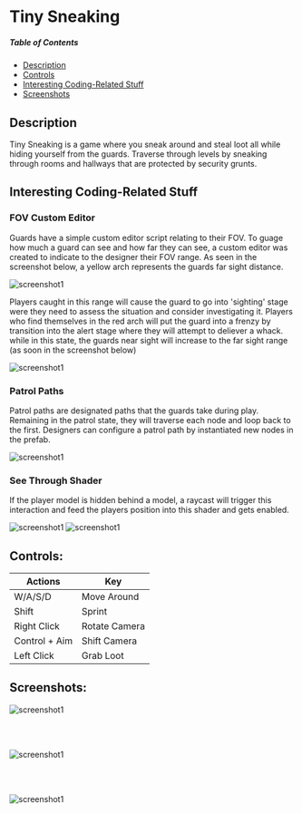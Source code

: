 # Tiny Sneaking

##### Table of Contents  
* [Description](#description)
* [Controls](#controls)
* [Interesting Coding-Related Stuff](#interesting-coding-related-stuff)
* [Screenshots](#screenshots)

## Description

Tiny Sneaking is a game where you sneak around and steal loot all while hiding yourself from the guards. Traverse through levels by sneaking through rooms and hallways
that are protected by security grunts.

## Interesting Coding-Related Stuff

### FOV Custom Editor 

Guards have a simple custom editor script relating to their FOV. To guage how much a guard can see and how far they can see, a custom editor was created to indicate to the designer their FOV range. As seen in the screenshot below, a yellow arch represents the guards far sight distance.

![screenshot1](https://raw.githubusercontent.com/liviusgrosu/tiny-sneaking-game/main/Pictures/Enemy%20FOV%20Custom%20Editor.PNG?token=GHSAT0AAAAAABQCBGEN76BKOHZ5B4HGBABWYQDFHOQ)

Players caught in this range will cause the guard to go into 'sighting' stage were they need to assess the situation and consider investigating it. Players who find themselves in the red arch will put the guard into a frenzy by transition into the alert stage where they will attempt to deliever a whack. while in this state, the guards near sight will increase to the far sight range (as soon in the screenshot below)

![screenshot1](https://raw.githubusercontent.com/liviusgrosu/tiny-sneaking-game/main/Pictures/Enemy%20Alert%20FOV%20Custom%20Editor.PNG?token=GHSAT0AAAAAABQCBGEMKCZC43K6NVQN5ACOYQDFHBA)

### Patrol Paths

Patrol paths are designated paths that the guards take during play. Remaining in the patrol state, they will traverse each node and loop back to the first. Designers can configure a patrol path by instantiated new nodes in the prefab.

![screenshot1](https://raw.githubusercontent.com/liviusgrosu/tiny-sneaking-game/main/Pictures/Patrol%20Paths.PNG?token=GHSAT0AAAAAABQCBGEM5JBZG56R3CVQDBG2YQDFMRQ)

### See Through Shader

If the player model is hidden behind a model, a raycast will trigger this interaction and feed the players position into this shader and gets enabled.  

![screenshot1](https://raw.githubusercontent.com/liviusgrosu/tiny-sneaking-game/main/Pictures/Player%20Not%20Covered.PNG?token=GHSAT0AAAAAABQCBGEMLACGRVKMBTNRCEUAYQDFQMQ)
![screenshot1](https://raw.githubusercontent.com/liviusgrosu/tiny-sneaking-game/main/Pictures/PlayerCovered.PNG?token=GHSAT0AAAAAABQCBGENS3BMLXTI2HLYC7KGYQDFRNQ)

## Controls:

| Actions             | Key                   |
| ------------------- | --------------------- |
| W/A/S/D             | Move Around           |
| Shift               | Sprint                |
| Right Click         | Rotate Camera         |
| Control + Aim       | Shift Camera          |
| Left Click          | Grab Loot             |

## Screenshots:

![screenshot1](https://raw.githubusercontent.com/liviusgrosu/tiny-sneaking-game/main/Pictures/Screenshot%201.PNG?token=GHSAT0AAAAAABQCBGENYASHYCG7RHNT4MKEYQDFXXA)

<br/>
<br/>

![screenshot1](https://raw.githubusercontent.com/liviusgrosu/tiny-sneaking-game/main/Pictures/Screenshot%202.PNG?token=GHSAT0AAAAAABQCBGENWXCHMS2E2Q75EYFIYQDFXXA)

<br/>
<br/>

![screenshot1](https://raw.githubusercontent.com/liviusgrosu/tiny-sneaking-game/main/Pictures/Level%202%20Overview.PNG?token=GHSAT0AAAAAABQCBGEMPWIZSNCEZ7AGSQQOYQDFXYA)

